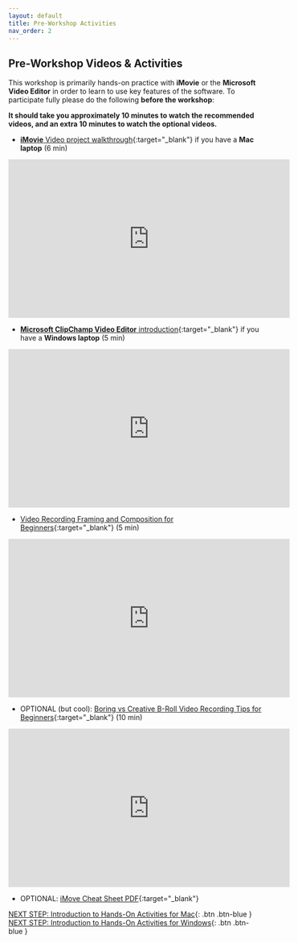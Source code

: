 ```yaml
---
layout: default
title: Pre-Workshop Activities
nav_order: 2
---
```

## Pre-Workshop Videos & Activities
This workshop is primarily hands-on practice with **iMovie** or the **Microsoft Video Editor** in order to learn to use key features of the software. To participate fully please do the following **before the workshop**:

**It should take you approximately 10 minutes to watch the recommended videos, and an extra 10 minutes to watch the optional videos.**<br>

- [**iMovie** Video project walkthrough](https://www.youtube.com/watch?v=pWXpaFFx8f0?t=8){:target="_blank"} if you have a **Mac laptop** (6 min)
<iframe width="560" height="315" src="https://www.youtube.com/embed/pWXpaFFx8f0?t=8" title="iMovie Introduction" frameborder="0" allow="accelerometer; autoplay; clipboard-write; encrypted-media; gyroscope; picture-in-picture" allowfullscreen></iframe>

- [**Microsoft ClipChamp Video Editor** introduction](https://www.youtube.com/watch?v=HZTeaQP9Wjw){:target="_blank"} if you have a **Windows laptop** (5 min)
<iframe width="560" height="315" src="https://www.youtube.com/embed/HZTeaQP9Wjw" title="ClipChamp Introduction" frameborder="0" allow="accelerometer; autoplay; clipboard-write; encrypted-media; gyroscope; picture-in-picture" allowfullscreen></iframe>

- [Video Recording Framing and Composition for Beginners](https://www.youtube.com/watch?v=nKM3jkEOpuE){:target="_blank"} (5 min)
<iframe width="560" height="315" src="https://www.youtube.com/embed/nKM3jkEOpuE" title="Mobile Video Recording Tips for Beginners" frameborder="0" allow="accelerometer; autoplay; clipboard-write; encrypted-media; gyroscope; picture-in-picture" allowfullscreen></iframe>

- OPTIONAL (but cool): [Boring vs Creative B-Roll Video Recording Tips for Beginners](https://www.youtube.com/watch?v=6Oud3sw21Bw){:target="_blank"} (10 min)
<iframe width="560" height="315" src="https://www.youtube.com/embed/6Oud3sw21Bw" title="B-Roll video for Beginners" frameborder="0" allow="accelerometer; autoplay; clipboard-write; encrypted-media; gyroscope; picture-in-picture" allowfullscreen></iframe>

- OPTIONAL: [iMove Cheat Sheet PDF](https://goo.gl/pc3bE4){:target="_blank"}

[NEXT STEP: Introduction to Hands-On Activities for Mac](activities-intro-mac.html){: .btn .btn-blue }
[NEXT STEP: Introduction to Hands-On Activities for Windows](activities-intro-windows.html){: .btn .btn-blue }
